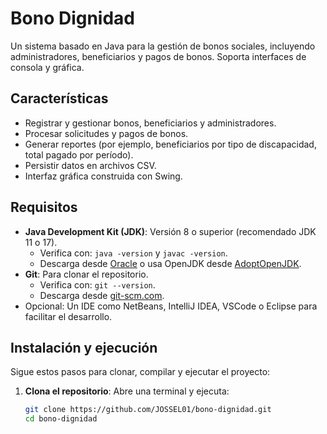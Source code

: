 # Bono Dignidad

Un sistema basado en Java para la gestión de bonos sociales, incluyendo administradores, beneficiarios y pagos de bonos. Soporta interfaces de consola y gráfica.

## Características
- Registrar y gestionar bonos, beneficiarios y administradores.
- Procesar solicitudes y pagos de bonos.
- Generar reportes (por ejemplo, beneficiarios por tipo de discapacidad, total pagado por período).
- Persistir datos en archivos CSV.
- Interfaz gráfica construida con Swing.

## Requisitos
- **Java Development Kit (JDK)**: Versión 8 o superior (recomendado JDK 11 o 17).
  - Verifica con: `java -version` y `javac -version`.
  - Descarga desde [Oracle](https://www.oracle.com/java/technologies/javase-downloads.html) o usa OpenJDK desde [AdoptOpenJDK](https://adoptopenjdk.net/).
- **Git**: Para clonar el repositorio.
  - Verifica con: `git --version`.
  - Descarga desde [git-scm.com](https://git-scm.com/downloads).
- Opcional: Un IDE como NetBeans, IntelliJ IDEA, VSCode o Eclipse para facilitar el desarrollo.

## Instalación y ejecución
Sigue estos pasos para clonar, compilar y ejecutar el proyecto:

1. **Clona el repositorio**:
   Abre una terminal y ejecuta:
   ```bash
   git clone https://github.com/JOSSEL01/bono-dignidad.git
   cd bono-dignidad
